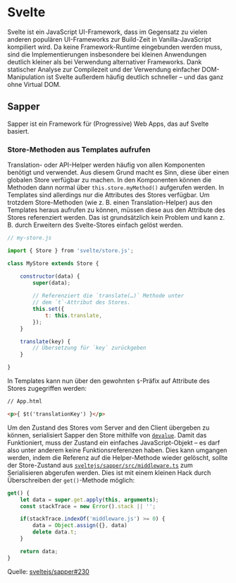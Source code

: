 # Svelte

Svelte ist ein JavaScript UI-Framework, dass im Gegensatz zu vielen anderen populären UI-Frameworks zur Build-Zeit in Vanilla-JavaScript kompiliert wird. Da keine Framework-Runtime eingebunden werden muss, sind die Implementierungen insbesondere bei kleinen Anwendungen deutlich kleiner als bei Verwendung alternativer Frameworks. Dank statischer Analyse zur Compilezeit und der Verwendung einfacher DOM-Manipulation ist Svelte außerdem häufig deutlich schneller – und das ganz ohne Virtual DOM.

## Sapper
Sapper ist ein Framework für (Progressive) Web Apps, das auf Svelte basiert.

### Store-Methoden aus Templates aufrufen
Translation- oder API-Helper werden häufig von allen Komponenten benötigt und verwendet. Aus diesem Grund macht es Sinn, diese über einen globalen Store verfügbar zu machen. In den Komponenten können die Methoden dann normal über `this.store.myMethod()` aufgerufen werden. In Templates sind allerdings nur die Attributes des Stores verfügbar. Um trotzdem Store-Methoden (wie z. B. einen Translation-Helper) aus den Templates heraus aufrufen zu können, müssen diese aus den Attribute des Stores referenziert werden. Das ist grundsätzlich kein Problem und kann z. B. durch Erweitern des Svelte-Stores einfach gelöst werden.

```js
// my-store.js

import { Store } from 'svelte/store.js';

class MyStore extends Store {

    constructor(data) {
        super(data);
        
        // Referenziert die `translate(…)` Methode unter
        // dem `t`-Attribut des Stores.
        this.set({
            t: this.translate,
        });
    }

    translate(key) {
        // Übersetzung für `key` zurückgeben
    }

}
```

In Templates kann nun über den gewohnten `$`-Präfix auf Attribute des Stores zugegriffen werden:

```html
// App.html

<p>{ $t('translationKey') }</p>
```

Um den Zustand des Stores vom Server and den Client übergeben zu können, serialisiert Sapper den Store mithilfe von [`devalue`](https://github.com/Rich-Harris/devalue). Damit das Funktioniert, muss der Zustand ein einfaches JavaScript-Objekt – es darf also unter anderem keine Funktionsreferenzen haben. Dies kann umgangen werden, indem die Referenz auf die Helper-Methode wieder gelöscht, sollte der Store-Zustand aus [`sveltejs/sapper/src/middleware.ts`](https://github.com/sveltejs/sapper/blob/master/src/middleware.ts#L430) zum Serialisieren abgerufen werden. Dies ist mit einem kleinen Hack durch Überschreiben der `get()`-Methode möglich:

```js
get() {
    let data = super.get.apply(this, arguments);
    const stackTrace = new Error().stack || '';

    if(stackTrace.indexOf('middleware.js') >= 0) {
        data = Object.assign({}, data)
        delete data.t;
    }

    return data;
}
```

Quelle: [sveltejs/sapper#230](https://github.com/sveltejs/sapper/issues/230#issuecomment-379493101)
